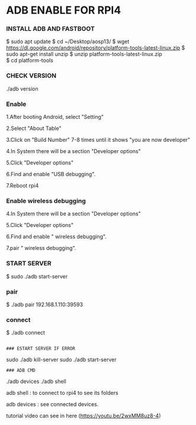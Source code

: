 # ADB ENABLE FOR RPI4

### INSTALL ADB AND FASTBOOT

$ sudo apt update 
$ cd ~/Desktop/aosp13/
$ wget https://dl.google.com/android/repository/platform-tools-latest-linux.zip
$ sudo apt-get install unzip
$ unzip platform-tools-latest-linux.zip  
$ cd platform-tools
 


### CHECK VERSION

./adb version

### Enable

1.After booting Android, select "Setting"

2.Select "About Table"

3.Click on "Build Number" 7-8 times until it shows "you are now developer"

4.In System there will be a section "Developer options"

5.Click "Developer options"

6.Find and enable "USB debugging".

7.Reboot rpi4


### Enable wireless debugging

4.In System there will be a section "Developer options"

5.Click "Developer options"

6.Find and enable " wireless debugging".

7.pair " wireless debugging".
 


### START SERVER

$ sudo ./adb start-server

### pair

$ ./adb pair 192.168.1.110:39593

### connect

$ ./adb connect 
```

### ESTART SERVER IF ERROR
```
sudo ./adb kill-server
sudo ./adb start-server
```
### ADB CMD
```
./adb devices
./adb shell




adb shell : to connect to rpi4 to see its folders

adb devices : see connected devices.


tutorial video can see in here (https://youtu.be/2wxMM8uz8-4)
